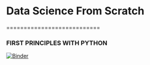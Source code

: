 # Data Science From Scratch
===========================
### FIRST PRINCIPLES WITH PYTHON
[![Binder](https://mybinder.org/badge_logo.svg)](https://mybinder.org/v2/gh/prteek/dataScienceFromScratch.git/master)
